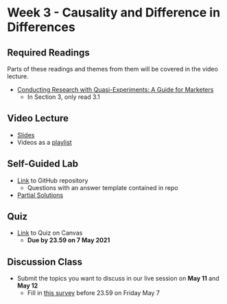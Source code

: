 # Week 3 - Causality and Difference in Differences

## Required Readings

Parts of these readings and themes from them will be covered in the video lecture.

* [Conducting Research with Quasi-Experiments: A Guide for Marketers][goldfarb-tucker]
    * In Section 3, only read 3.1

## Video Lecture

* [Slides][lecture-slides-03]
* Videos as a [playlist](https://www.youtube.com/watch?v=rgMEMeiGETk&list=PL9QkA7C7GRGWAnmrkW5cFjbN-kkqWuVrX)

## Self-Guided Lab

* [Link][lab-03] to GitHub repository 
    * Questions with an answer template contained in repo
* [Partial Solutions][lab-03-s]


## Quiz

* [Link][quiz-03] to Quiz on Canvas
    * **Due by 23.59 on 7 May 2021**

## Discussion Class

* Submit the topics you want to discuss in our live session on **May 11** and **May 12**
    * Fill in [this survey][week03-survey] before 23.59 on Friday May 7

[goldfarb-tucker]: https://papers.ssrn.com/sol3/papers.cfm?abstract_id=2420920

[lecture-slides-03]: ../assets/lectures/week-03/week-03-slides.pdf
[quiz-03]: https://tilburguniversity.instructure.com/courses/7508/quizzes
[lab-03]: https://github.com/tisem-digital-marketing/smwa-lab-03
[lab-03-s]: ../assets/labs/lab-03_solution.pdf
[week03-survey]: https://forms.gle/2debm9jfAgh34ovFA
